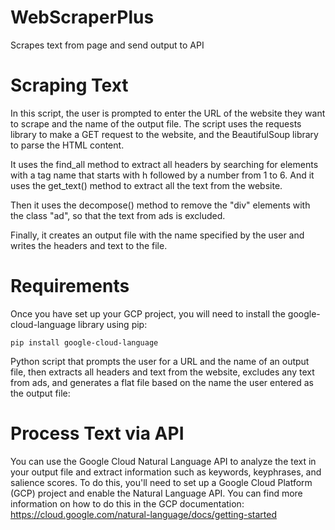 # WebScraperPlus
Scrapes text from page and send output to API

# Scraping Text

In this script, the user is prompted to enter the URL of the website they want to scrape and the name of the output file. The script uses the requests library to make a GET request to the website, and the BeautifulSoup library to parse the HTML content.

It uses the find_all method to extract all headers by searching for elements with a tag name that starts with h followed by a number from 1 to 6. And it uses the get_text() method to extract all the text from the website.

Then it uses the decompose() method to remove the "div" elements with the class "ad", so that the text from ads is excluded.

Finally, it creates an output file with the name specified by the user and writes the headers and text to the file.

# Requirements

Once you have set up your GCP project, you will need to install the google-cloud-language library using pip:

```pip install google-cloud-language```

Python script that prompts the user for a URL and the name of an output file, then extracts all headers and text from the website, excludes any text from ads, and generates a flat file based on the name the user entered as the output file:

# Process Text via API

You can use the Google Cloud Natural Language API to analyze the text in your output file and extract information such as keywords, keyphrases, and salience scores. To do this, you'll need to set up a Google Cloud Platform (GCP) project and enable the Natural Language API. You can find more information on how to do this in the GCP documentation: https://cloud.google.com/natural-language/docs/getting-started

